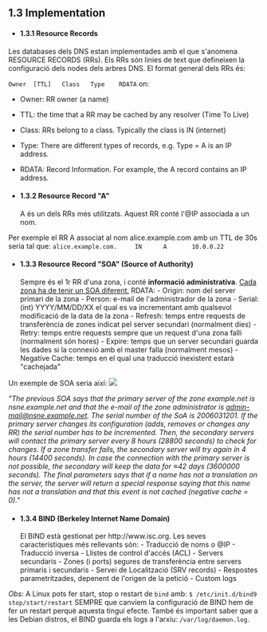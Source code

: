 <h2>1.3 Implementation</h2>

- <h4>1.3.1 Resource Records</h4>
Les databases dels DNS estan implementades amb el que s'anomena RESOURCE RECORDS (RRs).
Els RRs són linies de text que defineixen la configuració dels nodes dels arbres DNS.
El format general dels RRs és:

`Owner  [TTL]   Class   Type    RDATA` on:
- Owner: RR owner (a name)
- TTL: the time that a RR may be cached by any resolver (Time To Live)
- Class: RRs belong to a class. Typically the class is IN (internet)
- Type: There are different types of records, e.g. Type = A is an IP address.
- RDATA: Record Information. For example, the A record contains an IP address.


- <h4>1.3.2 Resource Record "A"</h4> 
  A és un dels RRs més utilitzats. Aquest RR conté l'@IP associada a un nom.

Per exemple el RR A associat al nom alice.example.com amb un TTL de 30s seria tal que:
`alice.example.com.     IN      A       10.0.0.22`



- <h4>1.3.3 Resource Record "SOA" (Source of Authority)</h4>
  Sempre és el 1r RR d'una zona, i conté <b>informació administrativa</b>.
  <u>Cada zona ha de tenir un SOA diferent.</u>
  RDATA:
  - Origin: nom del server primari de la zona
  - Person: e-mail de l'administrador de la zona
  - Serial: (int) YYYY/MM/DD/XX el qual es va incrementant amb qualsevol modificació de la data de la zona
  - Refresh: temps entre requests de transferència de zones indicat pel server secundari (normalment dies)
  - Retry: temps entre requests sempre que un request d'una zona falli (normalment són hores)
  - Expire: temps que un server secundari guarda les dades si la connexió amb el master falla (normalment mesos)
  - Negative Cache: temps en el qual una traducció inexistent estarà "cachejada"

Un exemple de SOA seria així:
<img src="https://github.com/akaKush/DNS/blob/main/Teoria_DNS/SOA.png"/>

<i>"The previous SOA says that the primary server of the zone example.net is nsne.example.net and that the e-mail of
the zone administrator is admin-mail@nsne.example.net. The serial number of the SoA is 2006031201. If the primary
server changes its configuration (adds, removes or changes any RR) the serial number has to be incremented. Then,
the secondary servers will contact the primary server every 8 hours (28800 seconds) to check for changes. If a zone
transfer fails, the secondary server will try again in 4 hours (14400 seconds). In case the connection with the primary
server is not possible, the secondary will keep the data for ≈42 days (3600000 seconds). The final parameters says
that if a name has not a translation on the server, the server will return a special response saying that this name has not
a translation and that this event is not cached (negative cache = 0)."</i>



- <h4>1.3.4 BIND (Berkeley Internet Name Domain)</h4>
  El BIND està gestionat per http://www.isc.org.
  Les seves característiques més rellevants són:
  - Traducció de noms o @IP
  - Traducció inversa
  - Llistes de control d'accés (ACL)
  - Servers secundaris
  - Zones (i ports) segures de transferència entre servers primaris i secundaris
  - Servei de Localització (SRV records)
  - Respostes parametritzades, depenent de l'origen de la petició
  - Custom logs

<i>Obs:</i> A Linux pots fer start, stop o restart de `bind` amb:
`$ /etc/init.d/bind9  stop/start/restart`
SEMPRE que canviem la configuració de BIND hem de fer un restart perquè aquesta tingui efecte.
També és important saber que a les Debian distros, el BIND guarda els logs a l'arxiu: `/var/log/daemon.log`.


